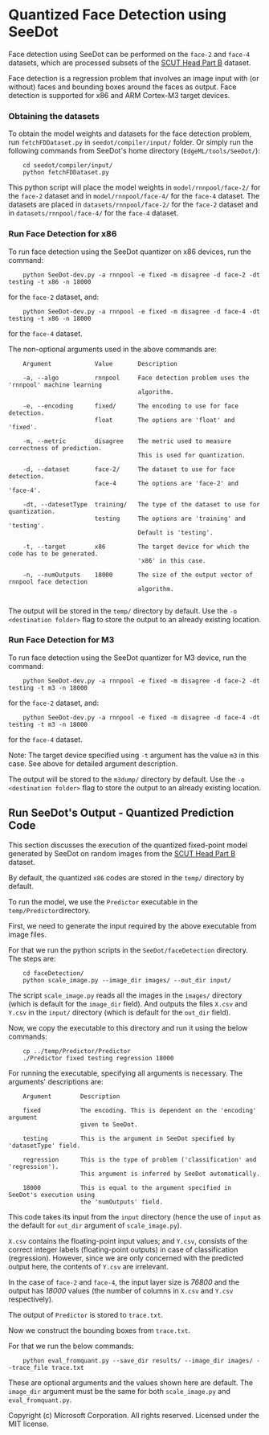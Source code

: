 # Quantized Face Detection using SeeDot

Face detection using SeeDot can be performed on the `face-2` and `face-4` datasets, which are processed subsets of the [SCUT Head Part B](https://github.com/HCIILAB/SCUT-HEAD-Dataset-Release) dataset.

Face detection is a regression problem that involves an image input with (or without) faces and bounding boxes around the faces as output. 
Face detection is supported for x86 and ARM Cortex-M3 target devices.  

### Obtaining the datasets
To obtain the model weights and datasets for the face detection problem, run `fetchFDDataset.py` in `seedot/compiler/input/` folder.
Or simply run the following commands from SeeDot's home directory (`EdgeML/tools/SeeDot/`):
```
    cd seedot/compiler/input/
    python fetchFDDataset.py
```

This python script will place the model weights in `model/rnnpool/face-2/` for the `face-2` dataset and in `model/rnnpool/face-4/` for the `face-4` dataset.
The datasets are placed in `datasets/rnnpool/face-2/` for the `face-2` dataset and in `datasets/rnnpool/face-4/` for the `face-4` dataset.

### Run Face Detection for x86
To run face detection using the SeeDot quantizer on x86 devices, run the command: 

```
    python SeeDot-dev.py -a rnnpool -e fixed -m disagree -d face-2 -dt testing -t x86 -n 18000 
```
for the `face-2` dataset, and:
```
    python SeeDot-dev.py -a rnnpool -e fixed -m disagree -d face-4 -dt testing -t x86 -n 18000 
```
for the `face-4` dataset.

The non-optional arguments used in the above commands are:
```
    Argument            Value       Description
    
    -a, --algo          rnnpool     Face detection problem uses the 'rnnpool' machine learning
                                    algorithm.

    -e, --encoding      fixed/      The encoding to use for face detection. 
                        float       The options are 'float' and 'fixed'.

    -m, --metric        disagree    The metric used to measure correctness of prediction.
                                    This is used for quantization. 

    -d, --dataset       face-2/     The dataset to use for face detection. 
                        face-4      The options are 'face-2' and 'face-4'.
    
    -dt, --datesetType  training/   The type of the dataset to use for quantization. 
                        testing     The options are 'training' and 'testing'.
                                    Default is 'testing'.

    -t, --target        x86         The target device for which the code has to be generated. 
                                    'x86' in this case.

    -n, --numOutputs    18000       The size of the output vector of rnnpool face detection
                                    algorithm.
                      
```
The output will be stored in the `temp/` directory by default. Use the `-o <destination folder>` flag to store the output to an already existing location. 

### Run Face Detection for M3
To run face detection using the SeeDot quantizer for M3 device, run the command: 

```
    python SeeDot-dev.py -a rnnpool -e fixed -m disagree -d face-2 -dt testing -t m3 -n 18000 
```
for the `face-2` dataset, and:
```
    python SeeDot-dev.py -a rnnpool -e fixed -m disagree -d face-4 -dt testing -t m3 -n 18000 
```
for the `face-4` dataset.

Note: The target device specified using `-t` argument has the value `m3` in this case. See above for detailed argument description.

The output will be stored to the `m3dump/` directory by default. Use the `-o <destination folder>` flag to store the output to an already existing location. 

## Run SeeDot's Output - Quantized Prediction Code

This section discusses the execution of the quantized fixed-point model generated by SeeDot on 
random images from the [SCUT Head Part B](https://github.com/HCIILAB/SCUT-HEAD-Dataset-Release) dataset.

By default, the quantized `x86` codes are stored in the `temp/` directory by default. 

To run the model, we use the `Predictor` executable in the `temp/Predictor`directory.

First, we need to generate the input required by the above executable from image files. 

For that we run the python scripts in the `SeeDot/faceDetection` directory. 
The steps are:
```
    cd faceDetection/
    python scale_image.py --image_dir images/ --out_dir input/
```

The script `scale_image.py` reads all the images in the `images/` directory (which is default for the `image_dir` field). 
And outputs the files `X.csv` and `Y.csv` in the `input/` directory (which is default for the `out_dir` field). 

Now, we copy the executable to this directory and run it using the below commands:
```
    cp ../temp/Predictor/Predictor
    ./Predictor fixed testing regression 18000
```
For running the executable, specifying all arguments is necessary. The arguments' descriptions are:
```
    Argument        Description

    fixed           The encoding. This is dependent on the 'encoding' argument 
                    given to SeeDot. 
    
    testing         This is the argument in SeeDot specified by 'datasetType' field.
    
    regression      This is the type of problem ('classification' and 'regression'). 
                    This argument is inferred by SeeDot automatically.
    
    18000           This is equal to the argument specified in SeeDot's execution using
                    the 'numOutputs' field.
```

This code takes its input from the `input` directory (hence the use of `input` as the default for `out_dir` argument of `scale_image.py`). 

`X.csv` contains the floating-point input values; and `Y.csv`, consists of the correct integer labels (floating-point outputs) in case of classification (regression). However, since we are only concerned with the predicted output here, 
the contents of `Y.csv` are irrelevant. 

In the case of `face-2` and `face-4`, the input layer size is *76800* and the output 
has *18000* values (the number of columns in `X.csv` and `Y.csv` respectively). 

The output of `Predictor` is stored to `trace.txt`.

Now we construct the bounding boxes from `trace.txt`.

For that we run the below commands:
```
    python eval_fromquant.py --save_dir results/ --image_dir images/ --trace_file trace.txt
```
These are optional arguments and the values shown here are default. 
The `image_dir` argument must be the same for both `scale_image.py` and `eval_fromquant.py`.



Copyright (c) Microsoft Corporation. All rights reserved. Licensed under the MIT license.
